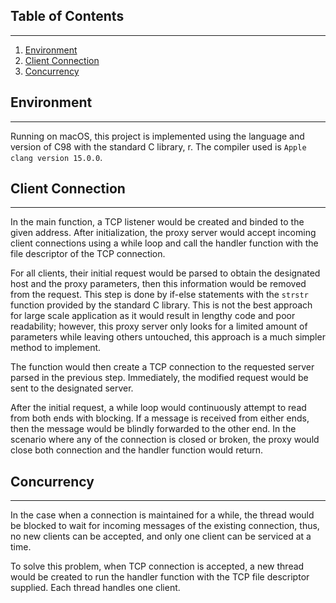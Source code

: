 ## Table of Contents
---
1. [Environment](#Environment)
2. [Client Connection](#client-connection)
3. [Concurrency](#concurrency)



## Environment
---
Running on macOS, this project is implemented using the language and version of C98 with the standard C library, r. The compiler used is `Apple clang version 15.0.0`.


## Client Connection
---
In the main function, a TCP listener would be created and binded to the given address. After initialization, the proxy server would accept incoming client connections using a while loop and call the handler function with the file descriptor of the TCP connection. 

For all clients, their initial request would be parsed to obtain the designated host and the proxy parameters, then this information would be removed from the request. This step is done by if-else statements with the `strstr` function provided by the standard C library. This is not the best approach for large scale application as it would result in lengthy code and poor readability; however, this proxy server only looks for a limited amount of parameters while leaving others untouched, this approach is a much simpler method to implement. 

The function would then create a TCP connection to the requested server parsed in the previous step. Immediately, the modified request would be sent to the designated server. 

After the initial request, a while loop would continuously attempt to read from both ends with blocking. If a message is received from either ends, then the message would be blindly forwarded to the other end. In the scenario where any of the connection is closed or broken, the proxy would close both connection and the handler function would return. 



## Concurrency
---
In the case when a connection is maintained for a while, the thread would be blocked to wait for incoming messages of the existing connection, thus, no new clients can be accepted, and only one client can be serviced at a time. 

To solve this problem, when TCP connection is accepted, a new thread would be created to run the handler function with the TCP file descriptor supplied. Each thread handles one client. 
